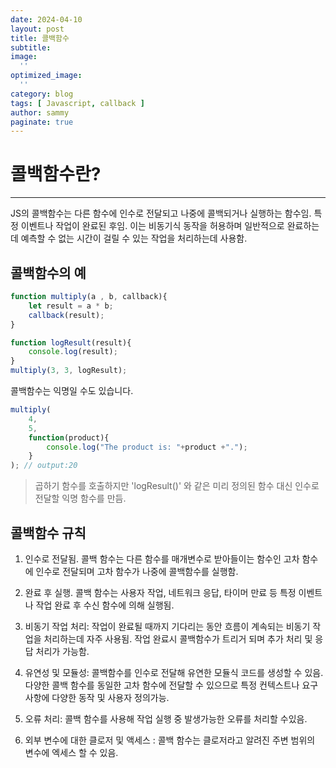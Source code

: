 ```yaml
---
date: 2024-04-10
layout: post
title: 콜백함수
subtitle:  
image: 
  ''
optimized_image:    
  ''
category: blog
tags: [ Javascript, callback ]
author: sammy
paginate: true
---
```


# 콜백함수란?

*****
JS의 콜백함수는 다른 함수에 인수로 전달되고 나중에 콜백되거나 실행하는 함수임. 특정 이벤트나 작업이 완료된 후임. 이는 비동기식 동작을 허용하며 일반적으로 완료하는데 예측할 수 없는 시간이 걸릴 수 있는 작업을 처리하는데 사용함.

## 콜백함수의 예

```js
function multiply(a , b, callback){
    let result = a * b;
    callback(result);
}

function logResult(result){
    console.log(result);
}
multiply(3, 3, logResult);
```

콜백함수는 익명일 수도 있습니다. 
```js
multiply(
    4,
    5,
    function(product){
        console.log("The product is: "+product +".");
    }
); // output:20
```
> 곱하기 함수를 호출하지만 'logResult()' 와 같은 미리 정의된 함수 대신 인수로 전달할 익명 함수를 만듬.

## 콜백함수 규칙
1. 인수로 전달됨. 콜백 함수는 다른 함수를 매개변수로 받아들이는 함수인 고차 함수에 인수로 전달되며 고차 함수가 나중에 콜백함수를 실행함.

2. 완료 후 실행. 콜백 함수는 사용자 작업, 네트워크 응답, 타이머 만료 등 특정 이벤트나 작업 완료 후 수신 함수에 의해 실행됨.

3. 비동기 작업 처리: 작업이 완료될 때까지 기다리는 동안 흐름이 계속되는 비동기 작업을 처리하는데 자주 사용됨. 작업 완료시 콜백함수가 트리거 되며 추가 처리 및 응답 처리가 가능함.

4. 유연성 및 모듈성: 콜백함수를 인수로 전달해 유연한 모듈식 코드를 생성할 수 있음. 다양한 콜백 함수를 동일한 고차 함수에 전달할 수 있으므로 특정 컨텍스트나 요구 사항에 다양한 동작 및 사용자 정의가능.

5. 오류 처리: 콜백 함수를  사용해 작업 실행 중 발생가능한 오류를 처리할 수있음.

6. 외부 변수에 대한 클로저 및 액세스 : 콜백 함수는 클로저라고 알려진 주변 범위의 변수에 엑세스 할 수 있음. 

